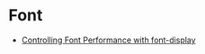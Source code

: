 # Font

- [Controlling Font Performance with font-display](https://developers.google.com/web/updates/2016/02/font-display)
